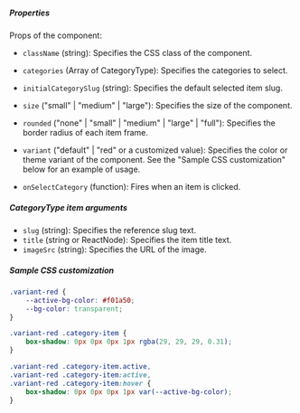 ##### Properties

Props of the component:

- `className` (string): Specifies the CSS class of the component.
- `categories` (Array of CategoryType): Specifies the categories to select.
- `initialCategorySlug` (string): Specifies the default selected item slug.
- `size` ("small" | "medium" | "large"): Specifies the size of the component.
- `rounded` ("none" | "small" | "medium" | "large" | "full"): Specifies the border radius of each item frame.
- `variant` ("default" | "red" or a customized value): Specifies the color or theme variant of the component. See the "Sample CSS customization" below for an example of usage.

- `onSelectCategory` (function): Fires when an item is clicked.

##### CategoryType item arguments

- `slug` (string): Specifies the reference slug text.
- `title` (string or ReactNode): Specifies the item title text.
- `imageSrc` (string): Specifies the URL of the image.

##### Sample CSS customization

```css
.variant-red {
    --active-bg-color: #f01a50;
    --bg-color: transparent;
}

.variant-red .category-item {
    box-shadow: 0px 0px 0px 1px rgba(29, 29, 29, 0.31);
}

.variant-red .category-item.active,
.variant-red .category-item:active,
.variant-red .category-item:hover {
    box-shadow: 0px 0px 0px 1px var(--active-bg-color);
}
```
